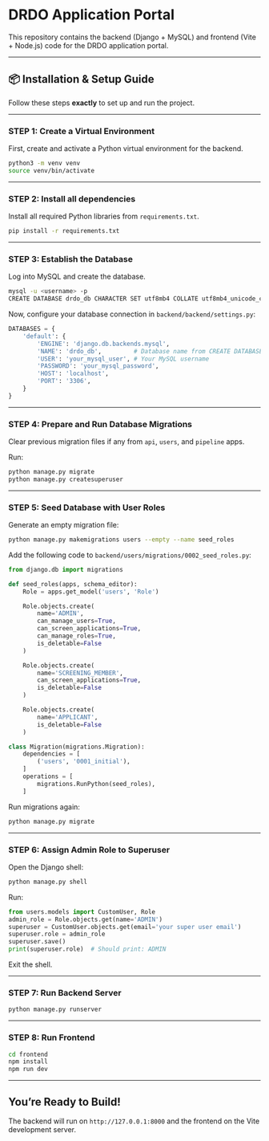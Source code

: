 # DRDO Application Portal

This repository contains the backend (Django + MySQL) and frontend (Vite + Node.js) code for the DRDO application portal.

---

## 📦 Installation & Setup Guide

Follow these steps **exactly** to set up and run the project.

---

### **STEP 1: Create a Virtual Environment**

First, create and activate a Python virtual environment for the backend.

```bash
python3 -m venv venv
source venv/bin/activate
```

---

### **STEP 2: Install all dependencies**

Install all required Python libraries from `requirements.txt`.

```bash
pip install -r requirements.txt
```

---

### **STEP 3: Establish the Database**

Log into MySQL and create the database.

```bash
mysql -u <username> -p
CREATE DATABASE drdo_db CHARACTER SET utf8mb4 COLLATE utf8mb4_unicode_ci;
```

Now, configure your database connection in `backend/backend/settings.py`:

```python
DATABASES = {
    'default': {
        'ENGINE': 'django.db.backends.mysql',
        'NAME': 'drdo_db',         # Database name from CREATE DATABASE
        'USER': 'your_mysql_user', # Your MySQL username
        'PASSWORD': 'your_mysql_password',
        'HOST': 'localhost',
        'PORT': '3306',
    }
}
```

---

### **STEP 4: Prepare and Run Database Migrations**

Clear previous migration files if any from `api`, `users`, and `pipeline` apps.

Run:

```bash
python manage.py migrate
python manage.py createsuperuser
```

---

### **STEP 5: Seed Database with User Roles**

Generate an empty migration file:

```bash
python manage.py makemigrations users --empty --name seed_roles
```

Add the following code to `backend/users/migrations/0002_seed_roles.py`:

```python
from django.db import migrations

def seed_roles(apps, schema_editor):
    Role = apps.get_model('users', 'Role')

    Role.objects.create(
        name='ADMIN',
        can_manage_users=True,
        can_screen_applications=True,
        can_manage_roles=True,
        is_deletable=False
    )

    Role.objects.create(
        name='SCREENING_MEMBER',
        can_screen_applications=True,
        is_deletable=False
    )

    Role.objects.create(
        name='APPLICANT',
        is_deletable=False
    )

class Migration(migrations.Migration):
    dependencies = [
        ('users', '0001_initial'),
    ]
    operations = [
        migrations.RunPython(seed_roles),
    ]
```

Run migrations again:

```bash
python manage.py migrate
```

---

### **STEP 6: Assign Admin Role to Superuser**

Open the Django shell:

```bash
python manage.py shell
```

Run:

```python
from users.models import CustomUser, Role
admin_role = Role.objects.get(name='ADMIN')
superuser = CustomUser.objects.get(email='your super user email')
superuser.role = admin_role
superuser.save()
print(superuser.role)  # Should print: ADMIN
```

Exit the shell.

---

### **STEP 7: Run Backend Server**

```bash
python manage.py runserver
```

---

### **STEP 8: Run Frontend**

```bash
cd frontend
npm install
npm run dev
```

---

## You’re Ready to Build!

The backend will run on `http://127.0.0.1:8000` and the frontend on the Vite development server.
